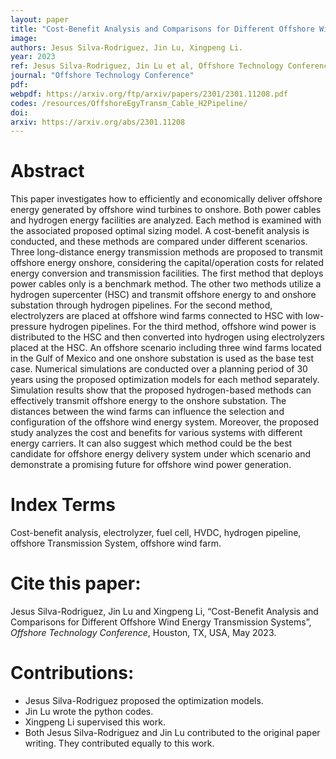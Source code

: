 ```yaml
---
layout: paper
title: "Cost-Benefit Analysis and Comparisons for Different Offshore Wind Energy Transmission Systems"
image: 
authors: Jesus Silva-Rodriguez, Jin Lu, Xingpeng Li.
year: 2023
ref: Jesus Silva-Rodriguez, Jin Lu et al, Offshore Technology Conference 2023. 
journal: "Offshore Technology Conference"
pdf: 
webpdf: https://arxiv.org/ftp/arxiv/papers/2301/2301.11208.pdf
codes: /resources/OffshoreEgyTransm_Cable_H2Pipeline/
doi: 
arxiv: https://arxiv.org/abs/2301.11208
---
```


# Abstract
This paper investigates how to efficiently and economically deliver offshore energy generated by offshore wind turbines to onshore. Both power cables and hydrogen energy facilities are analyzed. Each method is examined with the associated proposed optimal sizing model. A cost-benefit analysis is conducted, and these methods are compared under different scenarios. Three long-distance energy transmission methods are proposed to transmit offshore energy onshore, considering the capital/operation costs for related energy conversion and transmission facilities. The first method that deploys power cables only is a benchmark method. The other two methods utilize a hydrogen supercenter (HSC) and transmit offshore energy to and onshore substation through hydrogen pipelines. For the second method, electrolyzers are placed at offshore wind farms connected to HSC with low-pressure hydrogen pipelines. For the third method, offshore wind power is distributed to the HSC and then converted into hydrogen using electrolyzers placed at the HSC. An offshore scenario including three wind farms located in the Gulf of Mexico and one onshore substation is used as the base test case. Numerical simulations are conducted over a planning period of 30 years using the proposed optimization models for each method separately. Simulation results show that the proposed hydrogen-based methods can effectively transmit offshore energy to the onshore substation. The distances between the wind farms can influence the selection and configuration of the offshore wind energy system. Moreover, the proposed study analyzes the cost and benefits for various systems with different energy carriers. It can also suggest which method could be the best candidate for offshore energy delivery system under which scenario and demonstrate a promising future for offshore wind power generation.

# Index Terms
Cost-benefit analysis, electrolyzer, fuel cell, HVDC, hydrogen pipeline, offshore Transmission System, offshore wind farm.

# Cite this paper:
Jesus Silva-Rodriguez, Jin Lu and Xingpeng Li, “Cost-Benefit Analysis and Comparisons for Different Offshore Wind Energy Transmission Systems”, *Offshore Technology Conference*, Houston, TX, USA, May 2023.

# Contributions:
* Jesus Silva-Rodriguez proposed the optimization models. 
* Jin Lu wrote the python codes. 
* Xingpeng Li supervised this work.
* Both Jesus Silva-Rodriguez and Jin Lu contributed to the original paper writing. They contributed equally to this work.
